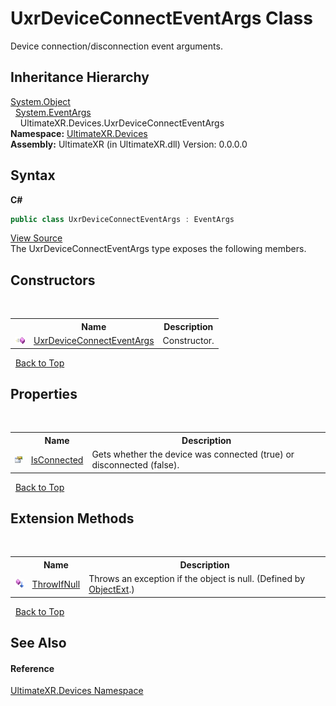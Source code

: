 # UxrDeviceConnectEventArgs Class
 

Device connection/disconnection event arguments.


## Inheritance Hierarchy
<a href="https://docs.microsoft.com/dotnet/api/system.object" target="_blank" rel="noopener noreferrer">System.Object</a><br />&nbsp;&nbsp;<a href="https://docs.microsoft.com/dotnet/api/system.eventargs" target="_blank" rel="noopener noreferrer">System.EventArgs</a><br />&nbsp;&nbsp;&nbsp;&nbsp;UltimateXR.Devices.UxrDeviceConnectEventArgs<br />
**Namespace:**&nbsp;<a href="N_UltimateXR_Devices">UltimateXR.Devices</a><br />**Assembly:**&nbsp;UltimateXR (in UltimateXR.dll) Version: 0.0.0.0

## Syntax

**C#**<br />
``` C#
public class UxrDeviceConnectEventArgs : EventArgs
```

<a href="UltimateXR/Scripts/Devices/UxrDeviceConnectEventArgs.cs" rel="noopener noreferrer" title="View the source code">View Source</a><br />
The UxrDeviceConnectEventArgs type exposes the following members.


## Constructors
&nbsp;<table><tr><th></th><th>Name</th><th>Description</th></tr><tr><td>![Public method](media/pubmethod.gif "Public method")</td><td><a href="M_UltimateXR_Devices_UxrDeviceConnectEventArgs__ctor">UxrDeviceConnectEventArgs</a></td><td>
Constructor.</td></tr></table>&nbsp;
<a href="#uxrdeviceconnecteventargs-class">Back to Top</a>

## Properties
&nbsp;<table><tr><th></th><th>Name</th><th>Description</th></tr><tr><td>![Public property](media/pubproperty.gif "Public property")</td><td><a href="P_UltimateXR_Devices_UxrDeviceConnectEventArgs_IsConnected">IsConnected</a></td><td>
Gets whether the device was connected (true) or disconnected (false).</td></tr></table>&nbsp;
<a href="#uxrdeviceconnecteventargs-class">Back to Top</a>

## Extension Methods
&nbsp;<table><tr><th></th><th>Name</th><th>Description</th></tr><tr><td>![Public Extension Method](media/pubextension.gif "Public Extension Method")</td><td><a href="M_UltimateXR_Extensions_System_ObjectExt_ThrowIfNull">ThrowIfNull</a></td><td>
Throws an exception if the object is null.
 (Defined by <a href="T_UltimateXR_Extensions_System_ObjectExt">ObjectExt</a>.)</td></tr></table>&nbsp;
<a href="#uxrdeviceconnecteventargs-class">Back to Top</a>

## See Also


#### Reference
<a href="N_UltimateXR_Devices">UltimateXR.Devices Namespace</a><br />